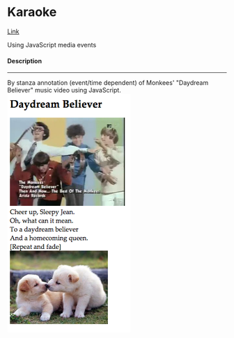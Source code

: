 <h1>Karaoke</h1>
<a href="http://ahakone.github.io/karaoke/"> Link </a>
<p> Using JavaScript media events</p>

<h4> Description </h4>
<hr>
<p>
	By stanza annotation (event/time dependent) of Monkees' "Daydream Believer" music video using JavaScript.
	<img src="ref1.png" alt="Karaoke screenshot">
</p>
